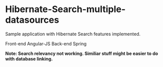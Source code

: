 # Hibernate-Search-multiple-datasources
Sample application with Hibernate Search features implemented.

Front-end Angular-JS
Back-end Spring


<b> Note: Search relevancy not working. Similiar stuff might be easier to do with database linking.

